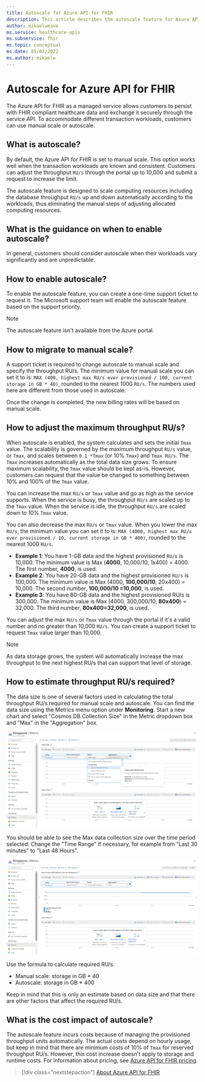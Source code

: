 ```yaml
---
title: Autoscale for Azure API for FHIR 
description: This article describes the autoscale feature for Azure API for FHIR.
author: mikaelweave
ms.service: healthcare-apis
ms.subservice: fhir
ms.topic: conceptual
ms.date: 05/03/2022
ms.author: mikaelw
---
```


# Autoscale for Azure API for FHIR 

The Azure API for FHIR as a managed service allows customers to persist with FHIR compliant healthcare data and exchange it securely through the service API. To accommodate different transaction workloads, customers can use manual scale or autoscale.

## What is autoscale?

By default, the Azure API for FHIR is set to manual scale. This option works well when the transaction workloads are known and consistent. Customers can adjust the throughput `RU/s` through the portal up to 10,000 and submit a request to increase the limit. 

The autoscale feature is designed to scale computing resources including the database throughput `RU/s` up and down automatically according to the workloads, thus eliminating the manual steps of adjusting allocated computing resources. 

## What is the guidance on when to enable autoscale?

In general, customers should consider autoscale when their workloads vary significantly and are unpredictable. 

## How to enable autoscale?

To enable the autoscale feature, you can create a one-time support ticket to request it. The Microsoft support team will enable the autoscale feature based on the support priority.

> [!NOTE]
> The autoscale feature isn't available from the Azure portal.

## How to migrate to manual scale?

A support ticket is required to change autoscale to manual scale and specify the throughput RU/s. The minimum value for manual scale you can set it to is: `MAX (400, highest max RU/s ever provisioned / 100, current storage in GB * 40)`, rounded to the nearest 1000 `RU/s`. The numbers used here are different from those used in autoscale.

Once the change is completed, the new billing rates will be based on manual scale.

## How to adjust the maximum throughput RU/s?

When autoscale is enabled, the system calculates and sets the initial `Tmax` value. The scalability is governed by the maximum throughput `RU/s` value, or `Tmax`, and scales between `0.1 *Tmax` (or 10% `Tmax`) and `Tmax RU/s`. The `Tmax` increases automatically as the total data size grows. To ensure maximum scalability, the `Tmax` value should be kept as-is. However, customers can request that the value be changed to something between 10% and 100% of the `Tmax` value.

You can increase the max `RU/s` or `Tmax` value and go as high as the service supports. When the service is busy, the throughput `RU/s` are scaled up to the `Tmax` value. When the service is idle, the throughput `RU/s` are scaled down to 10% `Tmax` value.
 
You can also decrease the max `RU/s` or `Tmax` value. When you lower the max `RU/s`, the minimum value you can set it to is: `MAX (4000, highest max RU/s ever provisioned / 10, current storage in GB * 400)`, rounded to the nearest 1000 `RU/s`.

* **Example 1**: You have 1-GB data and the highest provisioned `RU/s` is 10,000. The minimum value is Max (**4000**, 10,000/10, 1x400) = 4000. The first number, **4000**, is used.
* **Example 2**: You have 20-GB data and the highest provisioned `RU/s` is 100,000. The minimum value is Max (4000, **100,000/10**, 20x400) = 10,000. The second number, **100,000/10 =10,000**, is used.
* **Example 3**: You have 80-GB data and the highest provisioned RU/s is 300,000. The minimum value is Max (4000, 300,000/10, **80x400**) = 32,000. The third number, **80x400=32,000**, is used.

You can adjust the max `RU/s` or `Tmax` value through the portal if it's a valid number and no greater than 10,000 `RU/s`. You can create a support ticket to request `Tmax` value larger than 10,000.

>[!Note] 
>As data storage grows, the system will automatically increase the max throughput to the next highest RU/s that can support that level of storage.

## How to estimate throughput RU/s required?

The data size is one of several factors used in calculating the total throughput RU/s required for manual scale and autoscale. You can find the data size using the Metrics menu option under **Monitoring**. Start a new chart and select "Cosmos DB Collection Size" in the Metric dropdown box and "Max" in the "Aggregation" box. 

[ ![Screenshot of metrics_new_chart](media/cosmosdb/metrics-new-chart.png) ](media/cosmosdb/metrics-new-chart.png#lightbox)

You should be able to see the Max data collection size over the time period selected. Change the "Time Range" if necessary, for example from "Last 30 minutes" to "Last 48 Hours".

[ ![Screenshot of cosmosdb_collection_size](media/cosmosdb/cosmosdb-collection-size.png) ](media/cosmosdb/cosmosdb-collection-size.png#lightbox)

Use the formula to calculate required RU/s.

- Manual scale: storage in GB * 40
- Autoscale: storage in GB * 400

Keep in mind that this is only an estimate based on data size and that there are other factors that affect the required RU/s.

## What is the cost impact of autoscale?

The autoscale feature incurs costs because of managing the provisioned throughput units automatically. The actual costs depend on hourly usage, but keep in mind that there are minimum costs of 10% of `Tmax` for reserved throughput RU/s. However, this cost increase doesn't apply to storage and runtime costs. For information about pricing, see [Azure API for FHIR pricing](https://azure.microsoft.com/pricing/details/azure-api-for-fhir/).

>[!div class="nextstepaction"]
>[About Azure API for FHIR](overview.md)

